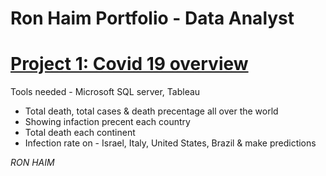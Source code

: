 # Ron Haim Portfolio - Data Analyst

# [Project 1: Covid 19 overview](https://ronhaim.github.io/covid19_portfolio/)

Tools needed - Microsoft SQL server, Tableau

* Total death, total cases & death precentage all over the world
* Showing infaction precent each country
* Total death each continent
* Infection rate on - Israel, Italy, United States, Brazil & make predictions 



*RON HAIM*
